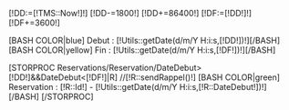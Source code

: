 
[!DD:=[!TMS::Now!]!]
[!DD-=1800!]
[!DD+=86400!]
[!DF:=[!DD!]!]
[!DF+=3600!]





[BASH COLOR|blue] Debut : [!Utils::getDate(d/m/Y H:i:s,[!DD!])!][/BASH]
[BASH COLOR|yellow] Fin : [!Utils::getDate(d/m/Y H:i:s,[!DF!])!][/BASH]

[STORPROC Reservations/Reservation/DateDebut>[!DD!]&&DateDebut<[!DF!]|R]
    //[!R::sendRappel()!]
    [BASH COLOR|green] Reservation : [!R::Id!] - [!Utils::getDate(d/m/Y H:i:s,[!R::DateDebut!])!][/BASH]
[/STORPROC]